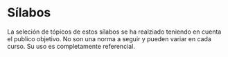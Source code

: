 # Sílabos

La seleción de tópicos de estos sílabos se ha realziado teniendo en cuenta el publico objetivo. No son una norma a seguir y pueden variar en cada curso. Su uso es completamente referencial.
